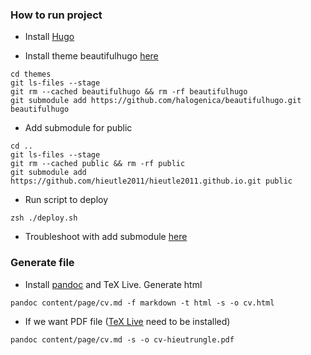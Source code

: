 ### How to run project

- Install [Hugo][hugo]

- Install theme beautifulhugo [here][theme]

```
cd themes
git ls-files --stage
git rm --cached beautifulhugo && rm -rf beautifulhugo
git submodule add https://github.com/halogenica/beautifulhugo.git beautifulhugo
```

- Add submodule for public

```
cd ..
git ls-files --stage
git rm --cached public && rm -rf public
git submodule add https://github.com/hieutle2011/hieutle2011.github.io.git public
```

- Run script to deploy

```
zsh ./deploy.sh
```

- Troubleshoot with add submodule [here][sub]

### Generate file

- Install [pandoc][pandoc] and TeX Live. Generate html

```
pandoc content/page/cv.md -f markdown -t html -s -o cv.html
```

- If we want PDF file ([TeX Live][texlive] need to be installed)

```
pandoc content/page/cv.md -s -o cv-hieutrungle.pdf
```

[hugo]:https://github.com/gohugoio/hugo/releases
[theme]:https://themes.gohugo.io/beautifulhugo/
[sub]:https://stackoverflow.com/questions/12898278/issue-with-adding-common-code-as-git-submodule-already-exists-in-the-index#12902857
[export]:https://discourse.gohugo.io/t/export-a-resume-as-a-pdf/4138/1
[pandoc]:https://pandoc.org/getting-started.html
[texlive]:https://www.tug.org/texlive/debian.html
[latex]:https://eankeen.github.io/blog/posts/render-latex-with-katex-in-hugo-blog/
[gist]:http://blog.cronally.com/embed-gists-with-hugo/